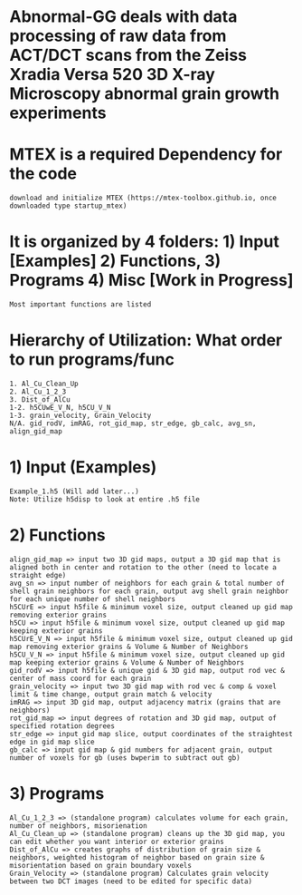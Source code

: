 # Abnormal-GG deals with data processing of raw data from ACT/DCT scans from the Zeiss Xradia Versa 520 3D X-ray Microscopy abnormal grain growth experiments
# MTEX is a required Dependency for the code
    download and initialize MTEX (https://mtex-toolbox.github.io, once downloaded type startup_mtex)
# It is organized by 4 folders: 1) Input [Examples] 2) Functions, 3) Programs 4) Misc [Work in Progress]
    Most important functions are listed
  # Hierarchy of Utilization: What order to run programs/func
    1. Al_Cu_Clean_Up
    2. Al_Cu_1_2_3
    3. Dist_of_AlCu
    1-2. h5CUwE_V_N, h5CU_V_N 
    1-3. grain_velocity, Grain_Velocity
    N/A. gid_rodV, imRAG, rot_gid_map, str_edge, gb_calc, avg_sn, align_gid_map
  # 1) Input (Examples)
    Example_1.h5 (Will add later...)
    Note: Utilize h5disp to look at entire .h5 file
  # 2) Functions
    align_gid_map => input two 3D gid maps, output a 3D gid map that is aligned both in center and rotation to the other (need to locate a straight edge)
    avg_sn => input number of neighbors for each grain & total number of shell grain neighbors for each grain, output avg shell grain neighbor for each unique number of shell neighbors
    h5CUrE => input h5file & minimum voxel size, output cleaned up gid map removing exterior grains
    h5CU => input h5file & minimum voxel size, output cleaned up gid map keeping exterior grains
    h5CUrE_V_N => input h5file & minimum voxel size, output cleaned up gid map removing exterior grains & Volume & Number of Neighbors
    h5CU_V_N => input h5file & minimum voxel size, output cleaned up gid map keeping exterior grains & Volume & Number of Neighbors
    gid_rodV => input h5file & unique gid & 3D gid map, output rod vec & center of mass coord for each grain
    grain_velocity => input two 3D gid map with rod vec & comp & voxel limit & time change, output grain match & velocity
    imRAG => input 3D gid map, output adjacency matrix (grains that are neighbors)
    rot_gid_map => input degrees of rotation and 3D gid map, output of specified rotation degrees
    str_edge => input gid map slice, output coordinates of the straightest edge in gid map slice
    gb_calc => input gid map & gid numbers for adjacent grain, output number of voxels for gb (uses bwperim to subtract out gb)
  # 3) Programs
    Al_Cu_1_2_3 => (standalone program) calculates volume for each grain, number of neighbors, misorienation
    Al_Cu_Clean_up => (standalone program) cleans up the 3D gid map, you can edit whether you want interior or exterior grains
    Dist_of_AlCu => creates graphs of distribution of grain size & neighbors, weighted histogram of neighbor based on grain size & misorientation based on grain boundary voxels
    Grain_Velocity => (standalone program) Calculates grain velocity between two DCT images (need to be edited for specific data)
